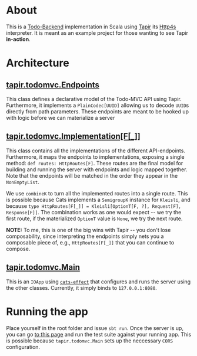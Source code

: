 # About

This is a [Todo-Backend](https://www.todobackend.com/) implementation in Scala using [Tapir](https://github.com/softwaremill/tapir) its [Http4s](https://github.com/http4s/http4s) interpreter. It is meant as an example project for those wanting to see Tapir **in-action**.

# Architecture

## [tapir.todomvc.Endpoints](src/main/scala/tapir/todomvc/Endpoints.scala)

This class defines a declarative model of the Todo-MVC API using Tapir. Furthermore, it implements a `PlainCodec[UUID]` allowing us to decode `UUID`s directly from path parameters. These endpoints are meant to be hooked up with logic before we can materialize a server

## [tapir.todomvc.Implementation[F[_]]](src/main/scala/tapir/todomvc/Implementation.scala)

This class contains all the implementations of the different API-endpoints. Furthermore, it maps the endpoints to implementations, exposing a single method: `def routes: HttpRoutes[F]`.
These routes are the final model for building and running the server with endpoints and logic mapped together. Note that the endpoints will be matched in the order they appear in the `NonEmptyList`.

We use `combineK` to turn all the implemented routes into a single route. This is possible because Cats implements a `SemigroupK` instance for `Kleisli`, and because `type HttpRoutes[F[_]] = Kleisli[OptionT[F, ?], Request[F], Response[F]]`. The combination works as one would expect -- we try the first route, if the materialized `OptionT` value is `None`, we try the next route.

**NOTE:** To me, this is one of the big wins with Tapir -- you don't lose composability, since interpreting the endpoints simply nets you a composable piece of, e.g., `HttpRoutes[F[_]]` that you can continue to compose. 

## [tapir.todomvc.Main](src/main/scala/tapir/todomvc/Main.scala)

This is an `IOApp` using [`cats-effect`](https://github.com/typelevel/cats-effect) that configures and runs the server using the other classes. Currently, it simply binds to `127.0.0.1:8080`.

# Running the app

Place yourself in the root folder and issue `sbt run`. Once the server is up, you can go [to this page](https://www.todobackend.com/specs/index.html?http://127.0.0.1:8080) and run the test suite against your running app. This is possible because `tapir.todomvc.Main` sets up the neccessary `CORS` configuration.
